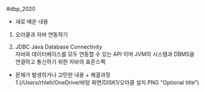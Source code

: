 #dbp_2020

* 새로 배운 내용
1. 오라클과 자바 연동하기   

2. JDBC Java Database Connectivity   
자바와 데이터베이스를 모두 연동할 수 있는 API 이며 JVM의 시스템과 DBMS을 연결하고 통신하기 위한 자바의 표준스펙   

* 문제가 발생하거나 고민한 내용 + 해결과정   
1.(/Users/rhleh/OneDrive/바탕 화면/DISK1/오라클 설치.PNG "Optional title")
